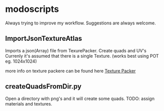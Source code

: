 modoscripts
===========

Always trying to improve my workflow. Suggestions are always welcome.


ImportJsonTextureAtlas
------------------------

Imports a json(Array) file from TexurePacker.
Create quads and UV's
Currenly it's assumed that there is a single Texture.
(works best using POT eg. 1024x1024)

more info on texture packere can be found here [Texture Packer](http://www.codeandweb.com/texturepacker)



createQuadsFromDir.py
---------------------

Open a directory with png's and it will create some quads. TODO: assign materials and textures.
